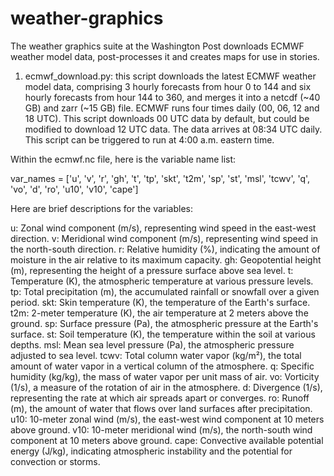 # weather-graphics

The weather graphics suite at the Washington Post downloads ECMWF weather model data, post-processes it and creates maps for use in stories.

1. ecmwf_download.py: this script downloads the latest ECMWF weather model data, comprising 3 hourly forecasts from hour 0 to 144 and six hourly forecasts from hour 144 to 360, and merges it into a netcdf (~40 GB) and zarr (~15 GB) file. ECMWF runs four times daily (00, 06, 12 and 18 UTC). This script downloads 00 UTC data by default, but could be modified to download 12 UTC data. The data arrives at 08:34 UTC daily. This script can be triggered to run at 4:00 a.m. eastern time.

Within the ecmwf.nc file, here is the variable name list:

var_names = ['u', 'v', 'r', 'gh', 't', 'tp', 'skt', 't2m', 'sp', 'st', 'msl', 'tcwv', 
             'q', 'vo', 'd', 'ro', 'u10', 'v10', 'cape']

Here are brief descriptions for the variables:

u: Zonal wind component (m/s), representing wind speed in the east-west direction.
v: Meridional wind component (m/s), representing wind speed in the north-south direction.
r: Relative humidity (%), indicating the amount of moisture in the air relative to its maximum capacity.
gh: Geopotential height (m), representing the height of a pressure surface above sea level.
t: Temperature (K), the atmospheric temperature at various pressure levels.
tp: Total precipitation (m), the accumulated rainfall or snowfall over a given period.
skt: Skin temperature (K), the temperature of the Earth's surface.
t2m: 2-meter temperature (K), the air temperature at 2 meters above the ground.
sp: Surface pressure (Pa), the atmospheric pressure at the Earth's surface.
st: Soil temperature (K), the temperature within the soil at various depths.
msl: Mean sea level pressure (Pa), the atmospheric pressure adjusted to sea level.
tcwv: Total column water vapor (kg/m²), the total amount of water vapor in a vertical column of the atmosphere.
q: Specific humidity (kg/kg), the mass of water vapor per unit mass of air.
vo: Vorticity (1/s), a measure of the rotation of air in the atmosphere.
d: Divergence (1/s), representing the rate at which air spreads apart or converges.
ro: Runoff (m), the amount of water that flows over land surfaces after precipitation.
u10: 10-meter zonal wind (m/s), the east-west wind component at 10 meters above ground.
v10: 10-meter meridional wind (m/s), the north-south wind component at 10 meters above ground.
cape: Convective available potential energy (J/kg), indicating atmospheric instability and the potential for convection or storms.